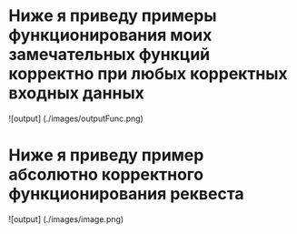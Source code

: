 # Ниже я приведу примеры функционирования моих замечательных функций корректно при любых корректных входных данных
![output] (./images/outputFunc.png)
# Ниже я приведу пример абсолютно корректного функционирования реквеста
![output] (./images/image.png)